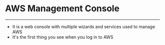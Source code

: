 # AWS Management Console
---
- It is a web console with multiple wizards and services used to manage AWS
- It's the first thing you see when you log in to AWS